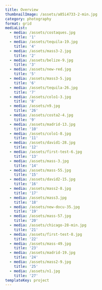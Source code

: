 ```yaml
---
title: Overview
thumbnailImage: /assets/a85i4733-2-min.jpg
category: photography
format: grid
mediaList:
  - media: /assets/costaques.jpg
    title: '1'
  - media: /assets/tequila-19.jpg
    title: '4'
  - media: /assets/mass3-2.jpg
    title: '2'
  - media: /assets/belize-9.jpg
    title: '3'
  - media: /assets/new-red.jpg
    title: '5'
  - media: /assets/mass3-5.jpg
    title: '6'
  - media: /assets/tequila-26.jpg
    title: '7'
  - media: /assets/colo1-3.jpg
    title: '8'
  - media: /assets/n9.jpg
    title: '26'
  - media: /assets/costa2-4.jpg
    title: '9'
  - media: /assets/madrid-13.jpg
    title: '10'
  - media: /assets/colo1-8.jpg
    title: '11'
  - media: /assets/david1-28.jpg
    title: '12'
  - media: /assets/first-test-6.jpg
    title: '13'
  - media: /assets/mass-3.jpg
    title: '14'
  - media: /assets/mass-55.jpg
    title: '15'
  - media: /assets/david2-15.jpg
    title: '16'
  - media: /assets/mass2-8.jpg
    title: '17'
  - media: /assets/mass3.jpg
    title: '18'
  - media: /assets/new-docu-35.jpg
    title: '19'
  - media: /assets/mass-57.jpg
    title: '20'
  - media: /assets/chicago-28-min.jpg
    title: '21'
  - media: /assets/first-test-8.jpg
    title: '22'
  - media: /assets/mass-49.jpg
    title: '23'
  - media: /assets/madrid-19.jpg
    title: '24'
  - media: /assets/mass2-9.jpg
    title: '25'
  - media: /assets/n1.jpg
    title: '27'
templateKey: project
---
```


